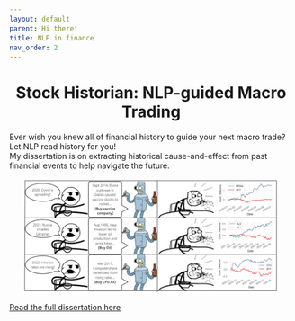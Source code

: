 ```yaml
---
layout: default
parent: Hi there!
title: NLP in finance
nav_order: 2
---
```


<h1 align="center">Stock Historian: NLP-guided Macro Trading</h1>

Ever wish you knew all of financial history to guide your next macro trade?  
Let NLP read history for you!   
My dissertation is on extracting historical cause-and-effect from past financial events to help navigate the future.   

<img src="../img/stockhistorianmeme.png" align="center" style="display:block;margin:0 auto;max-width:90%;">  

[Read the full dissertation here](https://drive.google.com/file/d/1O-IrLAEKkzGE53Syp8GX7wrIJHeNtoKY/view?usp=drive_link)